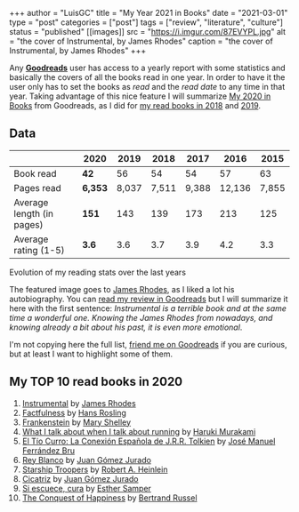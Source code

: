 +++
author = "LuisGC"
title = "My Year 2021 in Books"
date = "2021-03-01"
type = "post"
categories = ["post"]
tags = ["review", "literature", "culture"]
status = "published"
[[images]]
  src = "https://i.imgur.com/87EVYPL.jpg"
  alt = "the cover of Instrumental, by James Rhodes"
  caption = "the cover of Instrumental, by James Rhodes"
+++

Any [**Goodreads**](https://www.goodreads.com/) user has access to a yearly report with some statistics and basically the covers of all the books read in one year. In order to have it the user only has to set the books as _read_ and the _read date_ to any time in that year. Taking advantage of this nice feature I will summarize [My 2020 in Books](https://www.goodreads.com/user/year_in_books/2020/12155365) from Goodreads, as I did for [my read books in 2018](/blog/2019/01/my-year-2018-in-books/) and [2019](/blog/2020/01/my-year-2019-in-books/).

## Data

|  | 2020 | 2019 | 2018 | 2017 | 2016 | 2015 |
|---|---|---|---|---|---|---|
| Book read | **42** | 56 | 54 | 54 | 57 | 63 |
| Pages read | **6,353** | 8,037 | 7,511 | 9,388 | 12,136 | 7,855 |
| Average length (in pages) | **151** | 143 | 139 | 173 | 213 | 125 |
| Average rating (1-5)  | **3.6** | 3.6 | 3.7 | 3.9 | 4.2 | 3.3 |

<figcaption>Evolution of my reading stats over the last years</figcaption>

The featured image goes to [James Rhodes](https://en.wikipedia.org/wiki/James_Rhodes_(pianist)), as I liked a lot his autobiography. You can [read my review in Goodreads](https://www.goodreads.com/review/show/3077000571?book_show_action=false&from_review_page=1) but I will summarize it here with the first sentence: _Instrumental is a terrible book and at the same time a wonderful one. Knowing the James Rhodes from nowadays, and knowing already a bit about his past, it is even more emotional_.

I'm not copying here the full list, [friend me on Goodreads](https://www.goodreads.com/user/show/12155365-luis) if you are curious, but at least I want to highlight some of them.

## My TOP 10 read books in 2020

1. [Instrumental](https://www.goodreads.com/book/show/22742702-instrumental) by [James Rhodes](https://www.goodreads.com/author/show/6032416.James_Rhodes)
2. [Factfulness](https://www.goodreads.com/book/show/37850908-factfulness) by [Hans Rosling](https://www.goodreads.com/author/show/2790706.Hans_Rosling)
3. [Frankenstein](https://www.goodreads.com/book/show/30141467-frankenstein) by [Mary Shelley](https://www.goodreads.com/author/show/11139.Mary_Wollstonecraft_Shelley)
4. [What I talk about when I talk about running](https://www.goodreads.com/book/show/8126085-what-i-talk-about-when-i-talk-about-running) by [Haruki Murakami](https://www.goodreads.com/author/show/3354.Haruki_Murakami)
5. [El Tío Curro: La Conexión Española de J.R.R. Tolkien](https://www.goodreads.com/book/show/43798589-el-t-o-curro-la-conexi-n-espa-ola-de-j-r-r-tolkien) by [José Manuel Ferrández Bru](https://www.goodreads.com/author/show/7078325.Jos_Manuel_Ferr_ndez_Bru)
6. [Rey Blanco](https://www.goodreads.com/book/show/54334693-rey-blanco) by [Juan Gómez Jurado](https://www.goodreads.com/author/show/364872.Juan_Gomez_Jurado)
7. [Starship Troopers](https://www.goodreads.com/book/show/2432534.Starship_Troopers) by [Robert A. Heinlein](https://www.goodreads.com/author/show/205.Robert_A_Heinlein)
8. [Cicatriz](https://www.goodreads.com/book/show/27420709-cicatriz) by [Juan Gómez Jurado](https://www.goodreads.com/author/show/364872.Juan_Gomez_Jurado)
9. [Si escuece, cura](https://www.goodreads.com/book/show/49075129-si-escuece-cura) by [Esther Samper](https://www.goodreads.com/author/show/6555067.Esther_Samper)
10. [The Conquest of Happiness](https://www.goodreads.com/book/show/19401553-the-conquest-of-happiness) by [Bertrand Russel](https://www.goodreads.com/author/show/17854.Bertrand_Russell)
